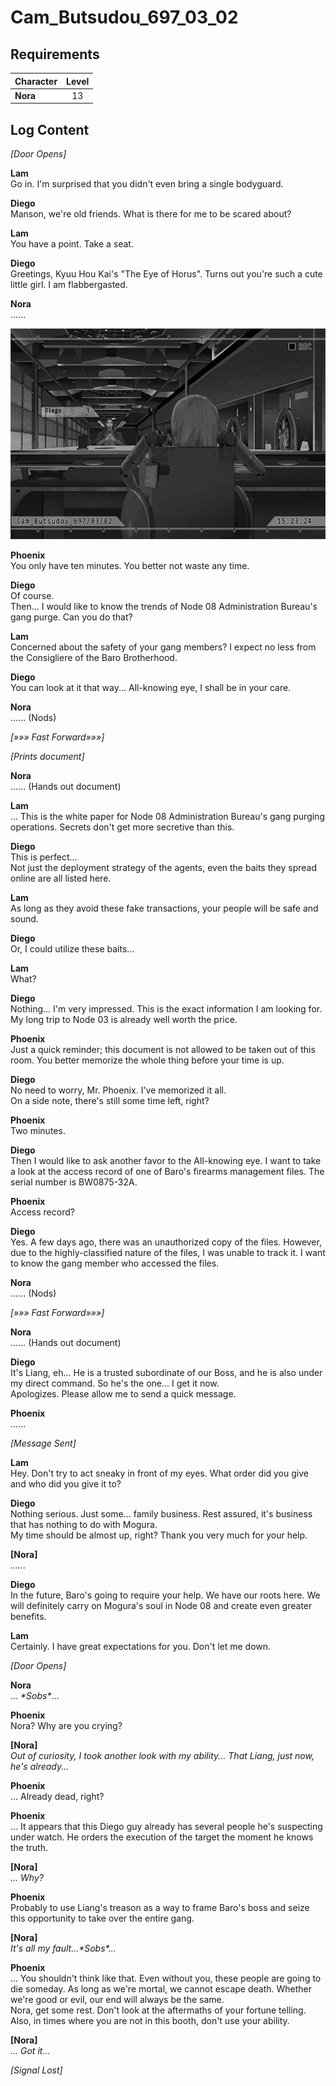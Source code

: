 # Cam_Butsudou_697_03_02
## Requirements
|Character|Level|
|---------|:---:|
|**Nora** | 13  |

## Log Content
*\[Door Opens\]*

**Lam**<br>
Go in. I'm surprised that you didn't even bring a single bodyguard.

**Diego**<br>
Manson, we're old friends. What is there for me to be scared about?

**Lam**<br>
You have a point. Take a seat.

**Diego**<br>
Greetings, Kyuu Hou Kai's "The Eye of Horus". Turns out you're such a cute little girl. I am flabbergasted.

**Nora**<br>
......

![noos2101.png](./attachments/noos2101.png)

**Phoenix**<br>
You only have ten minutes. You better not waste any time.

**Diego**<br>
Of course.<br>
Then... I would like to know the trends of Node 08 Administration Bureau's gang purge. Can you do that?

**Lam**<br>
Concerned about the safety of your gang members? I expect no less from the Consigliere of the Baro Brotherhood.

**Diego**<br>
You can look at it that way... All\-knowing eye, I shall be in your care.

**Nora**<br>
...... (Nods)

*[»»» Fast Forward»»»]*

*\[Prints document\]*

**Nora**<br>
...... (Hands out document)

**Lam**<br>
... This is the white paper for Node 08 Administration Bureau's gang purging operations. Secrets don't get more secretive than this.

**Diego**<br>
This is perfect...<br>
Not just the deployment strategy of the agents, even the baits they spread online are all listed here.

**Lam**<br>
As long as they avoid these fake transactions, your people will be safe and sound.

**Diego**<br>
Or, I could utilize these baits...

**Lam**<br>
What?

**Diego**<br>
Nothing... I'm very impressed. This is the exact information I am looking for. My long trip to Node 03 is already well worth the price.

**Phoenix**<br>
Just a quick reminder; this document is not allowed to be taken out of this room. You better memorize the whole thing before your time is up.

**Diego**<br>
No need to worry, Mr. Phoenix. I've memorized it all.<br>
On a side note, there's still some time left, right?

**Phoenix**<br>
Two minutes.

**Diego**<br>
Then I would like to ask another favor to the All\-knowing eye. I want to take a look at the access record of one of Baro's firearms management files. The serial number is BW0875\-32A.

**Phoenix**<br>
Access record?

**Diego**<br>
Yes. A few days ago, there was an unauthorized copy of the files. However, due to the highly\-classified nature of the files, I was unable to track it. I want to know the gang member who accessed the files.

**Nora**<br>
...... (Nods)

*[»»» Fast Forward»»»]*

**Nora**<br>
...... (Hands out document)

**Diego**<br>
It's Liang, eh... He is a trusted subordinate of our Boss, and he is also under my direct command. So he's the one... I get it now.<br>
Apologizes. Please allow me to send a quick message.

**Phoenix**<br>
......

*\[Message Sent\]*

**Lam**<br>
Hey. Don't try to act sneaky in front of my eyes. What order did you give and who did you give it to?

**Diego**<br>
Nothing serious. Just some... family business. Rest assured, it's business that has nothing to do with Mogura.<br>
My time should be almost up, right? Thank you very much for your help.

**[Nora]**<br>
*......*

**Diego**<br>
In the future, Baro's going to require your help. We have our roots here. We will definitely carry on Mogura's soul in Node 08 and create even greater benefits.

**Lam**<br>
Certainly. I have great expectations for you. Don't let me down.

*\[Door Opens\]*

**Nora**<br>
... *\*Sobs\**...

**Phoenix**<br>
Nora? Why are you crying?

**[Nora]**<br>
*Out of curiosity, I took another look with my ability... That Liang, just now, he's already...*

**Phoenix**<br>
... Already dead, right?

**Phoenix**<br>
... It appears that this Diego guy already has several people he's suspecting under watch. He orders the execution of the target the moment he knows the truth.

**[Nora]**<br>
*... Why?*

**Phoenix**<br>
Probably to use Liang's treason as a way to frame Baro's boss and seize this opportunity to take over the entire gang.

**[Nora]**<br>
*It's all my fault...\*Sobs\*...*

**Phoenix**<br>
... You shouldn't think like that. Even without you, these people are going to die someday. As long as we're mortal, we cannot escape death. Whether we're good or evil, our end will always be the same.<br>
Nora, get some rest. Don't look at the aftermaths of your fortune telling. Also, in times where you are not in this booth, don't use your ability.

**[Nora]**<br>
*... Got it...*

*[Signal Lost]*
